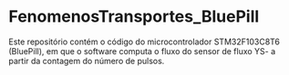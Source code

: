 # FenomenosTransportes_BluePill
Este repositório contém o código do microcontrolador STM32F103C8T6 (BluePill), em que o software computa o fluxo do sensor de fluxo YS- a partir da contagem do número de pulsos.
